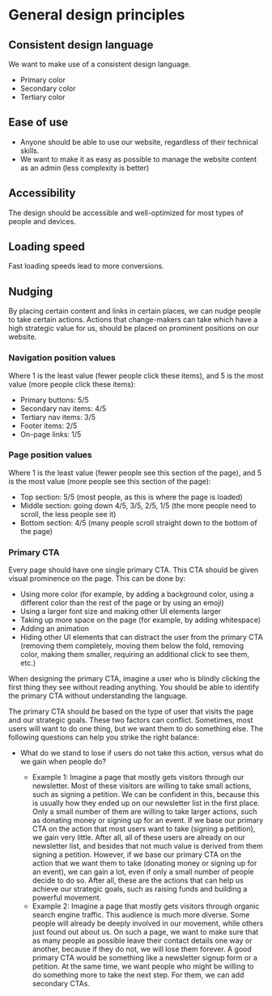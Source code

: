 # General design principles

## Consistent design language

We want to make use of a consistent design language.

- Primary color
- Secondary color
- Tertiary color

## Ease of use

- Anyone should be able to use our website, regardless of their technical skills.
- We want to make it as easy as possible to manage the website content as an admin (less complexity is better)

## Accessibility

The design should be accessible and well-optimized for most types of people and devices.

## Loading speed

Fast loading speeds lead to more conversions.

## Nudging

By placing certain content and links in certain places, we can nudge people to take certain actions. Actions that change-makers can take which have a high strategic value for us, should be placed on prominent positions on our website.

### Navigation position values

Where 1 is the least value (fewer people click these items), and 5 is the most value (more people click these items):

- Primary buttons: 5/5
- Secondary nav items: 4/5
- Tertiary nav items: 3/5
- Footer items: 2/5
- On-page links: 1/5

### Page position values

Where 1 is the least value (fewer people see this section of the page), and 5 is the most value (more people see this section of the page):

- Top section: 5/5 (most people, as this is where the page is loaded)
- Middle section: going down 4/5, 3/5, 2/5, 1/5 (the more people need to scroll, the less people see it)
- Bottom section: 4/5 (many people scroll straight down to the bottom of the page)

### Primary CTA

Every page should have one single primary CTA. This CTA should be given visual prominence on the page. This can be done by:

- Using more color (for example, by adding a background color, using a different color than the rest of the page or by using an emoji)
- Using a larger font size and making other UI elements larger
- Taking up more space on the page (for example, by adding whitespace)
- Adding an animation
- Hiding other UI elements that can distract the user from the primary CTA (removing them completely, moving them below the fold, removing color, making them smaller, requiring an additional click to see them, etc.)

When designing the primary CTA, imagine a user who is blindly clicking the first thing they see without reading anything. You should be able to identify the primary CTA without understanding the language.

The primary CTA should be based on the type of user that visits the page and our strategic goals. These two factors can conflict. Sometimes, most users will want to do one thing, but we want them to do something else. The following questions can help you strike the right balance:

- What do we stand to lose if users do not take this action, versus what do we gain when people do?

  - Example 1: Imagine a page that mostly gets visitors through our newsletter. Most of these visitors are willing to take small actions, such as signing a petition. We can be confident in this, because this is usually how they ended up on our newsletter list in the first place. Only a small number of them are willing to take larger actions, such as donating money or signing up for an event. If we base our primary CTA on the action that most users want to take (signing a petition), we gain very little. After all, all of these users are already on our newsletter list, and besides that not much value is derived from them signing a petition. However, if we base our primary CTA on the action that we want them to take (donating money or signing up for an event), we can gain a lot, even if only a small number of people decide to do so. After all, these are the actions that can help us achieve our strategic goals, such as raising funds and building a powerful movement.
  - Example 2: Imagine a page that mostly gets visitors through organic search engine traffic. This audience is much more diverse. Some people will already be deeply involved in our movement, while others just found out about us. On such a page, we want to make sure that as many people as possible leave their contact details one way or another, because if they do not, we will lose them forever. A good primary CTA would be something like a newsletter signup form or a petition. At the same time, we want people who might be willing to do something more to take the next step. For them, we can add secondary CTAs.
